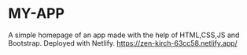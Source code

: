 # MY-APP
A simple homepage of an app made with the help of HTML,CSS,JS and Bootstrap.
Deployed with Netlify.
https://zen-kirch-63cc58.netlify.app/
